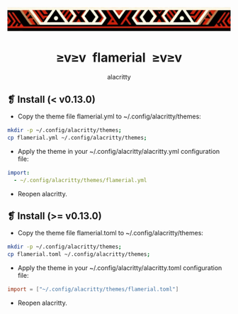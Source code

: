 <p align="center">
	<img src="../../imgs/ornament.webp" alt="" />
</p>
<h1 align="center">≥v≥v&ensp;flamerial&ensp;≥v≥v</h1>
<p align="center">alacritty</p>

## ❡ Install (< v0.13.0)

- Copy the theme file flamerial.yml to ~/.config/alacritty/themes:

```sh
mkdir -p ~/.config/alacritty/themes;
cp flamerial.yml ~/.config/alacritty/themes;
```

- Apply the theme in your ~/.config/alacritty/alacritty.yml configuration file:

```yml
import:
  - ~/.config/alacritty/themes/flamerial.yml
```

- Reopen alacritty.

## ❡ Install (>= v0.13.0)

- Copy the theme file flamerial.toml to ~/.config/alacritty/themes:

```sh
mkdir -p ~/.config/alacritty/themes;
cp flamerial.toml ~/.config/alacritty/themes;
```
- Apply the theme in your ~/.config/alacritty/alacritty.toml configuration file:

```toml
import = ["~/.config/alacritty/themes/flamerial.toml"]
```

- Reopen alacritty.
